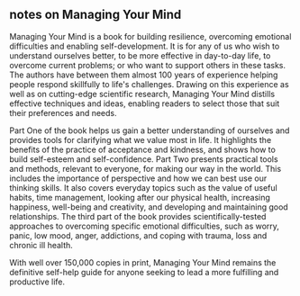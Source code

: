## notes on Managing Your Mind

Managing Your Mind is a book for building resilience, overcoming emotional difficulties and enabling self-development. It is for any of us who wish to understand ourselves better, to be more effective in day-to-day life, to overcome current problems; or who want to support others in these tasks. The authors have between them almost 100 years of experience helping people respond skillfully to life's challenges. Drawing on this experience as well as on cutting-edge scientific research, Managing Your Mind distills effective techniques and ideas, enabling readers to select those that suit their preferences and needs.

Part One of the book helps us gain a better understanding of ourselves and provides tools for clarifying what we value most in life. It highlights the benefits of the practice of acceptance and kindness, and shows how to build self-esteem and self-confidence. Part Two presents practical tools and methods, relevant to everyone, for making our way in the world. This includes the importance of perspective and how we can best use our thinking skills. It also covers everyday topics such as the value of useful habits, time management, looking after our physical health, increasing happiness, well-being and creativity, and developing and maintaining good relationships. The third part of the book provides scientifically-tested approaches to overcoming specific emotional difficulties, such as worry, panic, low mood, anger, addictions, and coping with trauma, loss and chronic ill health.

With well over 150,000 copies in print, Managing Your Mind remains the definitive self-help guide for anyone seeking to lead a more fulfilling and productive life.
